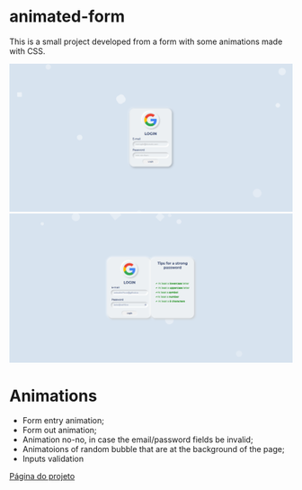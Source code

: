 # animated-form
This is a small project developed from a form with some animations made with CSS.

![alt text](md/int-page.png)
![alt text](md/page2.png)

# Animations
- Form entry animation;
- Form out animation;
- Animation no-no, in case the email/password fields be invalid;
- Animatoions of random bubble that are at the background of the page;
- Inputs validation

[Página do projeto](https://adryelrocha.github.io/animated-form/src/index.html)
